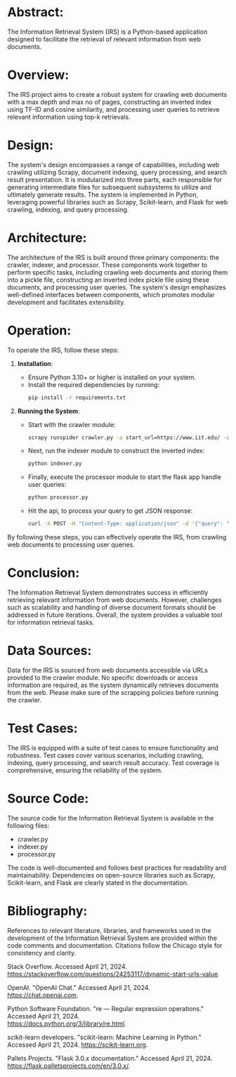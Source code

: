 # Abstract:
The Information Retrieval System (IRS) is a Python-based application designed to facilitate the retrieval of relevant information from web documents.

# Overview:
The IRS project aims to create a robust system for crawling web documents with a max depth and max no of pages, constructing an inverted index using TF-ID and cosine similarity, and processing user queries to retrieve relevant information using top-k retrievals.

# Design:
The system's design encompasses a range of capabilities, including web crawling utilizing Scrapy, document indexing, query processing, and search result presentation. It is modularized into three parts, each responsible for generating intermediate files for subsequent subsystems to utilize and ultimately generate results. The system is implemented in Python, leveraging powerful libraries such as Scrapy, Scikit-learn, and Flask for web crawling, indexing, and query processing.

# Architecture:
The architecture of the IRS is built around three primary components: the crawler, indexer, and processor. These components work together to perform specific tasks, including crawling web documents and storing them into a pickle file, constructing an inverted index pickle file using these documents, and processing user queries. The system's design emphasizes well-defined interfaces between components, which promotes modular development and facilitates extensibility.

# Operation:
To operate the IRS, follow these steps:

1. **Installation**:
   - Ensure Python 3.10+ or higher is installed on your system.
   - Install the required dependencies by running:
     ```bash
     pip install -r requirements.txt
     ```

2. **Running the System**:
   - Start with the crawler module:
     ```bash
     scrapy runspider crawler.py -a start_url=https://www.iit.edu/ -a max_depth=3 -a max_pages=500
     ```
   - Next, run the indexer module to construct the inverted index:
     ```bash
     python indexer.py
     ```
   - Finally, execute the processor module to start the flask app handle user queries:
     ```bash
     python processor.py
     ```
   - Hit the api, to process your query to get JSON response:
     ```bash
     curl -X POST -H "Content-Type: application/json" -d '{"query": "<Your Query>", "top_k": <TOP K NUMBER>}' http://127.0.0.1:50000/process_query
     ```

By following these steps, you can effectively operate the IRS, from crawling web documents to processing user queries.

# Conclusion:
The Information Retrieval System demonstrates success in efficiently retrieving relevant information from web documents. However, challenges such as scalability and handling of diverse document formats should be addressed in future iterations. Overall, the system provides a valuable tool for information retrieval tasks.

# Data Sources:
Data for the IRS is sourced from web documents accessible via URLs provided to the crawler module. No specific downloads or access information are required, as the system dynamically retrieves documents from the web.
Please make sure of the scrapping policies before running the crawler.

# Test Cases:
The IRS is equipped with a suite of test cases to ensure functionality and robustness. Test cases cover various scenarios, including crawling, indexing, query processing, and search result accuracy. Test coverage is comprehensive, ensuring the reliability of the system.

# Source Code:
The source code for the Information Retrieval System is available in the following files:
- crawler.py
- indexer.py
- processor.py

The code is well-documented and follows best practices for readability and maintainability. Dependencies on open-source libraries such as Scrapy, Scikit-learn, and Flask are clearly stated in the documentation.

# Bibliography:
References to relevant literature, libraries, and frameworks used in the development of the Information Retrieval System are provided within the code comments and documentation. Citations follow the Chicago style for consistency and clarity.

Stack Overflow. Accessed April 21, 2024.  
https://stackoverflow.com/questions/24253117/dynamic-start-urls-value. 
  
OpenAI. "OpenAI Chat." Accessed April 21, 2024.  
https://chat.openai.com.
  
Python Software Foundation. "re — Regular expression operations." Accessed April 21, 2024.   
https://docs.python.org/3/library/re.html.

scikit-learn developers. "scikit-learn: Machine Learning in Python." Accessed April 21, 2024. 
https://scikit-learn.org.

Pallets Projects. "Flask 3.0.x documentation." Accessed April 21, 2024. 
https://flask.palletsprojects.com/en/3.0.x/.
